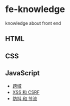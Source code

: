 # fe-knowledge
knowledge about front end

## HTML

## CSS

## JavaScript

* [跨域](https://github.com/Leechikit/fe-knowledge/issues/1)
* [XSS 和 CSRF](https://github.com/Leechikit/fe-knowledge/issues/2)
* [防抖 和 节流](https://github.com/Leechikit/fe-knowledge/issues/3)